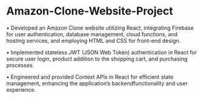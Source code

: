 # Amazon-Clone-Website-Project

• Developed an Amazon Clone website utilizing React, integrating Firebase for user authentication, database management, cloud functions, and hosting services, and employing HTML and CSS for front-end design.

• Implemented stateless JWT (JSON Web Token) authentication in React for secure user login, product addition to the shopping cart, and purchasing processes.

• Engineered and provided Context APIs in React for efficient state management, enhancing the application’s backendfunctionality and user experience.
